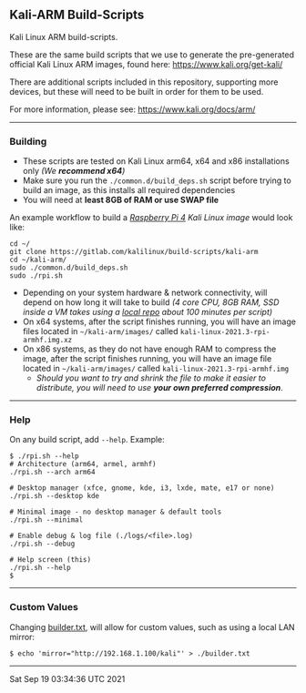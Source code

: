## Kali-ARM Build-Scripts

Kali Linux ARM build-scripts.

These are the same build scripts that we use to generate the pre-generated official Kali Linux ARM images, found here: https://www.kali.org/get-kali/

There are additional scripts included in this repository, supporting more devices, but these will need to be built in order for them to be used.

For more information, please see: https://www.kali.org/docs/arm/

- - -

### Building

- These scripts are tested on Kali Linux arm64, x64 and x86 installations only _(We **recommend x64**)_
- Make sure you run the `./common.d/build_deps.sh` script before trying to build an image, as this installs all required dependencies
- You will need at **least 8GB of RAM or use SWAP file**

An example workflow to build a _[Raspberry Pi 4](https://www.kali.org/docs/arm/raspberry-pi-4/) Kali Linux image_ would look like:

```
cd ~/
git clone https://gitlab.com/kalilinux/build-scripts/kali-arm
cd ~/kali-arm/
sudo ./common.d/build_deps.sh
sudo ./rpi.sh
```

- Depending on your system hardware & network connectivity, will depend on how long it will take to build _(4 core CPU, 8GB RAM, SSD inside a VM takes using a [local repo](https://www.kali.org/docs/community/setting-up-a-kali-linux-mirror/) about 100 minutes per script)_
- On x64 systems, after the script finishes running, you will have an image files located in `~/kali-arm/images/` called `kali-linux-2021.3-rpi-armhf.img.xz`
- On x86 systems, as they do not have enough RAM to compress the image, after the script finishes running, you will have an image file located in `~/kali-arm/images/` called `kali-linux-2021.3-rpi-armhf.img`
  - _Should you want to try and shrink the file to make it easier to distribute, you will need to use **your own preferred compression**_.

- - -

### Help

On any build script, add `--help`. Example:

```
$ ./rpi.sh --help
# Architecture (arm64, armel, armhf)
./rpi.sh --arch arm64

# Desktop manager (xfce, gnome, kde, i3, lxde, mate, e17 or none)
./rpi.sh --desktop kde

# Minimal image - no desktop manager & default tools
./rpi.sh --minimal

# Enable debug & log file (./logs/<file>.log)
./rpi.sh --debug

# Help screen (this)
./rpi.sh --help
$
```

- - -

### Custom Values

Changing [builder.txt](builder.txt.example), will allow for custom values, such as using a local LAN mirror:

```
$ echo 'mirror="http://192.168.1.100/kali"' > ./builder.txt
```

- - -

Sat Sep 19 03:34:36 UTC 2021
